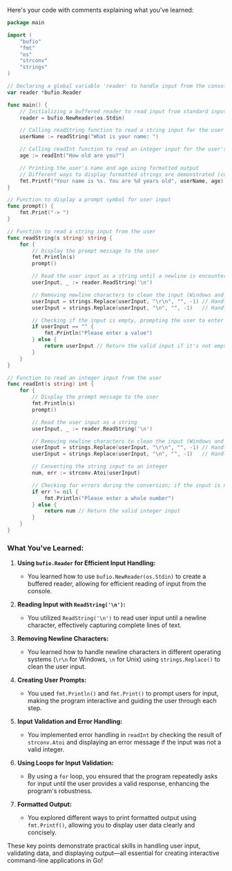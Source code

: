 Here's your code with comments explaining what you've learned:

```go
package main

import (
	"bufio"
	"fmt"
	"os"
	"strconv"
	"strings"
)

// Declaring a global variable 'reader' to handle input from the console
var reader *bufio.Reader

func main() {
	// Initializing a buffered reader to read input from standard input (console)
	reader = bufio.NewReader(os.Stdin)

	// Calling readString function to read a string input for the user's name
	userName := readString("What is your name: ")

	// Calling readInt function to read an integer input for the user's age
	age := readInt("How old are you?")

	// Printing the user's name and age using formatted output
	// Different ways to display formatted strings are demonstrated (commented out lines)
	fmt.Printf("Your name is %s. You are %d years old", userName, age)
}

// Function to display a prompt symbol for user input
func prompt() {
	fmt.Print("-> ")
}

// Function to read a string input from the user
func readString(s string) string {
	for {
		// Display the prompt message to the user
		fmt.Println(s)
		prompt()

		// Read the user input as a string until a newline is encountered
		userInput, _ := reader.ReadString('\n')

		// Removing newline characters to clean the input (Windows and Unix style)
		userInput = strings.Replace(userInput, "\r\n", "", -1) // Handles Windows newlines
		userInput = strings.Replace(userInput, "\n", "", -1)   // Handles Unix newlines

		// Checking if the input is empty, prompting the user to enter a value if it is
		if userInput == "" {
			fmt.Println("Please enter a value")
		} else {
			return userInput // Return the valid input if it's not empty
		}
	}
}

// Function to read an integer input from the user
func readInt(s string) int {
	for {
		// Display the prompt message to the user
		fmt.Println(s)
		prompt()

		// Read the user input as a string
		userInput, _ := reader.ReadString('\n')

		// Removing newline characters to clean the input (Windows and Unix style)
		userInput = strings.Replace(userInput, "\r\n", "", -1) // Handles Windows newlines
		userInput = strings.Replace(userInput, "\n", "", -1)   // Handles Unix newlines

		// Converting the string input to an integer
		num, err := strconv.Atoi(userInput)

		// Checking for errors during the conversion; if the input is not a valid integer, prompt the user again
		if err != nil {
			fmt.Println("Please enter a whole number")
		} else {
			return num // Return the valid integer input
		}
	}
}
```

### **What You've Learned:**

1. **Using `bufio.Reader` for Efficient Input Handling:**
   - You learned how to use `bufio.NewReader(os.Stdin)` to create a buffered reader, allowing for efficient reading of input from the console.

2. **Reading Input with `ReadString('\n')`:**
   - You utilized `ReadString('\n')` to read user input until a newline character, effectively capturing complete lines of text.

3. **Removing Newline Characters:**
   - You learned how to handle newline characters in different operating systems (`\r\n` for Windows, `\n` for Unix) using `strings.Replace()` to clean the user input.

4. **Creating User Prompts:**
   - You used `fmt.Println()` and `fmt.Print()` to prompt users for input, making the program interactive and guiding the user through each step.

5. **Input Validation and Error Handling:**
   - You implemented error handling in `readInt` by checking the result of `strconv.Atoi` and displaying an error message if the input was not a valid integer.

6. **Using Loops for Input Validation:**
   - By using a `for` loop, you ensured that the program repeatedly asks for input until the user provides a valid response, enhancing the program's robustness.

7. **Formatted Output:**
   - You explored different ways to print formatted output using `fmt.Printf()`, allowing you to display user data clearly and concisely.

These key points demonstrate practical skills in handling user input, validating data, and displaying output—all essential for creating interactive command-line applications in Go!